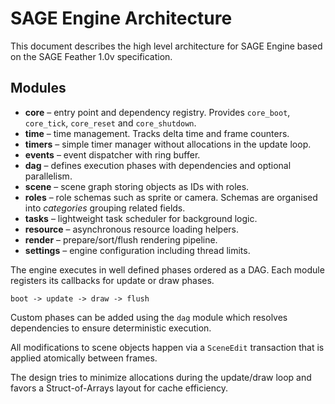 # SAGE Engine Architecture

This document describes the high level architecture for SAGE Engine based on the SAGE Feather 1.0v specification.

## Modules

- **core** – entry point and dependency registry. Provides `core_boot`, `core_tick`, `core_reset` and `core_shutdown`.
- **time** – time management. Tracks delta time and frame counters.
- **timers** – simple timer manager without allocations in the update loop.
- **events** – event dispatcher with ring buffer.
- **dag** – defines execution phases with dependencies and optional parallelism.
- **scene** – scene graph storing objects as IDs with roles.
- **roles** – role schemas such as sprite or camera. Schemas are organised into
  *categories* grouping related fields.
- **tasks** – lightweight task scheduler for background logic.
- **resource** – asynchronous resource loading helpers.
- **render** – prepare/sort/flush rendering pipeline.
- **settings** – engine configuration including thread limits.

The engine executes in well defined phases ordered as a DAG. Each module registers its callbacks for update or draw phases.

```
boot -> update -> draw -> flush
```

Custom phases can be added using the `dag` module which resolves dependencies to ensure deterministic execution.

All modifications to scene objects happen via a `SceneEdit` transaction that is applied atomically between frames.

The design tries to minimize allocations during the update/draw loop and favors a Struct-of-Arrays layout for cache efficiency.
